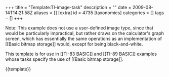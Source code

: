 +++
title = "Template:TI-image-task"
description = ""
date = 2009-08-14T14:21:58Z
aliases = []
[extra]
id = 4735
[taxonomies]
categories = []
tags = []
+++

<div class="messagebox">Note: This example does not use a user-defined image type, since that would be particularly impractical, but rather draws on the calculator's graph screen, which has essentially the same operations as an implementation of [[Basic bitmap storage]] would, except for being black-and-white.</div><noinclude>

This template is for use in [[TI-83 BASIC]] and [[TI-89 BASIC]] examples whose tasks specify the use of [[Basic bitmap storage]].

{{template}}</noinclude>
